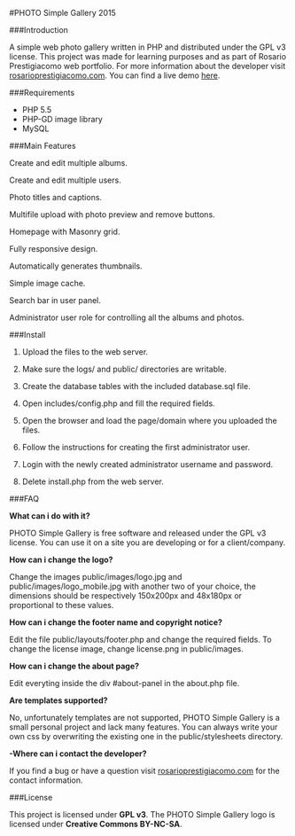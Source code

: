#PHOTO Simple Gallery 2015

###Introduction

A simple web photo gallery written in PHP and distributed under the GPL v3 license.
This project was made for learning purposes and as part of Rosario Prestigiacomo web portfolio.
For more information about the developer visit [rosarioprestigiacomo.com](http://rosarioprestigiacomo.com).
You can find a live demo [here](http://rosarioprestigiacomo.com/portfolio/photogallery/).

###Requirements

* PHP 5.5
* PHP-GD image library
* MySQL 

###Main Features

Create and edit multiple albums.

Create and edit multiple users.

Photo titles and captions.

Multifile upload with photo preview and remove buttons.

Homepage with Masonry grid.

Fully responsive design.

Automatically generates thumbnails.

Simple image cache.

Search bar in user panel.

Administrator user role for controlling all the albums and photos.

###Install

1. Upload the files to the web server.

2. Make sure the logs/ and public/ directories are writable.

3. Create the database tables with the included database.sql file.

4. Open includes/config.php and fill the required fields.

5. Open the browser and load the page/domain where you uploaded the files.

6. Follow the instructions for creating the first administrator user.

7. Login with the newly created administrator username and password.

8. Delete install.php from the web server.

###FAQ

**What can i do with it?**

PHOTO Simple Gallery is free software and released under the GPL v3 license.
You can use it on a site you are developing or for a client/company.

**How can i change the logo?**

Change the images public/images/logo.jpg and public/images/logo_mobile.jpg with another two of your choice, 
the dimensions should be respectively 150x200px and 48x180px or proportional to these values.

**How can i change the footer name and copyright notice?**

Edit the file public/layouts/footer.php and change the required fields. 
To change the license image, change license.png in public/images.

**How can i change the about page?**

Edit everyting inside the div #about-panel in the about.php file.

**Are templates supported?**

No, unfortunately templates are not supported, PHOTO Simple Gallery is a small personal project and lack many features.
You can always write your own css by overwriting the existing one in the public/stylesheets directory.

**-Where can i contact the developer?**

If you find a bug or have a question visit [rosarioprestigiacomo.com](http://rosarioprestigiacomo.com) for the contact information. 


###License

This project is licensed under **GPL v3**.
The PHOTO Simple Gallery logo is licensed under **Creative Commons BY-NC-SA**.
